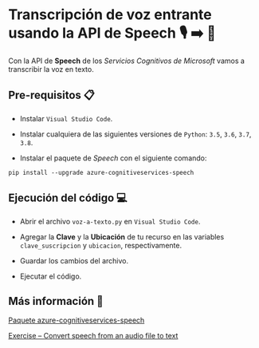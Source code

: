 # Transcripción de voz entrante usando la API de Speech 🎙 ➡ 📖

Con la API de **Speech** de los _Servicios Cognitivos de Microsoft_ vamos a transcribir la voz en texto.

## Pre-requisitos 📋

- Instalar `Visual Studio Code`.

- Instalar cualquiera de las siguientes versiones de `Python`: `3.5`, `3.6`, `3.7`, `3.8`.

- Instalar el paquete de _Speech_ con el siguiente comando:

`pip install --upgrade azure-cognitiveservices-speech`

## Ejecución del código 💻

- Abrir el archivo `voz-a-texto.py` en `Visual Studio Code`.

- Agregar la **Clave** y la **Ubicación** de tu recurso en las variables `clave_suscripcion` y `ubicacion`, respectivamente.

- Guardar los cambios del archivo.

- Ejecutar el código.

## Más información :link:

[Paquete azure-cognitiveservices-speech](https://docs.microsoft.com/en-us/python/api/azure-cognitiveservices-speech/azure.cognitiveservices.speech?view=azure-python)

[Exercise – Convert speech from an audio file to text](https://docs.microsoft.com/en-us/learn/modules/transcribe-speech-input-text/5-exercise-convert-speech-from-audio-file?pivots=python)
